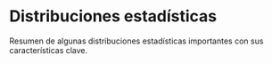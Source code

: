 # Distribuciones estadísticas 
Resumen de algunas distribuciones estadísticas importantes con sus características
clave.
